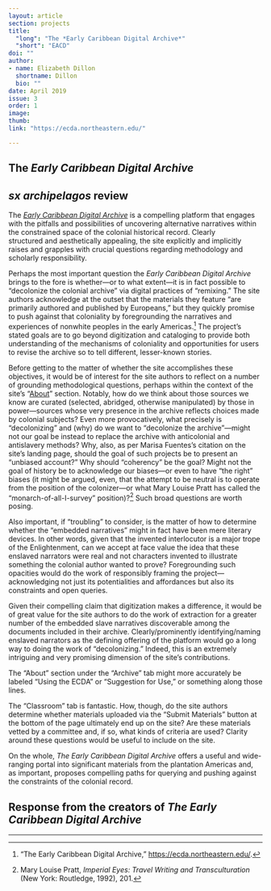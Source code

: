 ```yaml
---
layout: article
section: projects
title: 
  "long": "The *Early Caribbean Digital Archive*"
  "short": "EACD"
doi: ""
author: 
- name: Elizabeth Dillon
  shortname: Dillon
  bio: ""
date: April 2019
issue: 3
order: 1
image: 
thumb: 
link: "https://ecda.northeastern.edu/"

---
```


## The *Early Caribbean Digital Archive*

## *sx archipelagos* review

The *[Early Caribbean Digital Archive](https://ecda.northeastern.edu/)*
is a compelling platform that engages with the pitfalls and
possibilities of uncovering alternative narratives within the
constrained space of the colonial historical record. Clearly
structured and aesthetically appealing, the site explicitly and
implicitly raises and grapples with crucial questions regarding
methodology and scholarly responsibility.

Perhaps the most important question the *Early Caribbean Digital
Archive* brings to the fore is whether—or to what extent—it is in fact
possible to “decolonize the colonial archive” via digital practices of
“remixing.” The site authors acknowledge at the outset that the
materials they feature “are primarily authored and published by
Europeans,” but they quickly promise to push against that coloniality by
foregrounding the narratives and experiences of nonwhite peoples in the
early Americas.[^1] The project’s stated goals are to go beyond
digitization and cataloging to provide both understanding of the
mechanisms of coloniality and opportunities for users to revise the
archive so to tell different, lesser-known stories.

Before getting to the matter of whether the site accomplishes these
objectives, it would be of interest for the site authors to reflect on a
number of grounding methodological questions, perhaps within the context
of the site’s “[About](https://ecda.northeastern.edu/home/about/)”
section. Notably, how do we think about those sources we know are
curated (selected, abridged, otherwise manipulated) by those in
power—sources whose very presence in the archive reflects choices made
by colonial subjects? Even more provocatively, what precisely is
“decolonizing” and (why) do we want to “decolonize the archive”—might
not our goal be instead to replace the archive with anticolonial and
antislavery methods? Why, also, as per Marisa Fuentes’s citation on the
site’s landing page, should the goal of such projects be to present an
“unbiased account?” Why should “coherency” be the goal? Might not the
goal of history be to acknowledge our biases—or even to have “the right”
biases (it might be argued, even, that the attempt to be neutral is to
operate from the position of the colonizer—or what Mary Louise Pratt has
called the “monarch-of-all-I-survey” position)?[^2] Such broad questions
are worth posing.

Also important, if “troubling” to consider, is the matter of how
to determine whether the “embedded narratives” might in fact have been
mere literary devices. In other words, given that the invented
interlocutor is a major trope of the Enlightenment, can we accept at
face value the idea that these enslaved narrators were real and not
characters invented to illustrate something the colonial author wanted
to prove? Foregrounding such opacities would do the work of responsibly
framing the project—acknowledging not just its potentialities and
affordances but also its constraints and open queries.

Given their compelling claim that digitization makes a difference, it
would be of great value for the site authors to do the work of
extraction for a greater number of the embedded slave narratives
discoverable among the documents included in their archive.
Clearly/prominently identifying/naming enslaved narrators as the
defining offering of the platform would go a long way to doing the work
of “decolonizing.” Indeed, this is an extremely intriguing and very
promising dimension of the site’s contributions.

The “About” section under the “Archive” tab might more accurately be
labeled “Using the ECDA” or “Suggestion for Use,” or something along
those lines.

The “Classroom” tab is fantastic. How, though, do the site authors
determine whether materials uploaded via the “Submit Materials” button
at the bottom of the page ultimately end up on the site? Are these
materials vetted by a committee and, if so, what kinds of criteria are
used? Clarity around these questions would be useful to include on the
site.

On the whole, *The Early Caribbean Digital Archive* offers a useful and
wide-ranging portal into significant materials from the plantation
Americas and, as important, proposes compelling paths for querying and
pushing against the constraints of the colonial record.

## Response from the creators of *The Early Caribbean Digital Archive*

---

[^1]: “The Early Caribbean Digital Archive,”
    https://ecda.northeastern.edu/.

[^2]: Mary Louise Pratt, *Imperial Eyes: Travel Writing and
    Transculturation* (New York: Routledge, 1992), 201.
